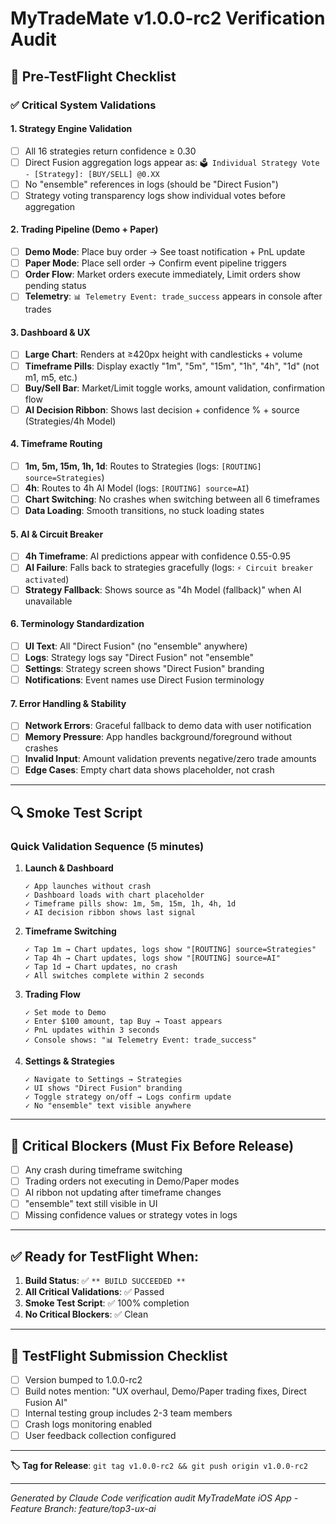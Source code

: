 # MyTradeMate v1.0.0-rc2 Verification Audit

## 🎯 Pre-TestFlight Checklist

### ✅ Critical System Validations

#### 1. Strategy Engine Validation
- [ ] All 16 strategies return confidence ≥ 0.30
- [ ] Direct Fusion aggregation logs appear as: `🗳️ Individual Strategy Vote - [Strategy]: [BUY/SELL] @0.XX`
- [ ] No "ensemble" references in logs (should be "Direct Fusion")
- [ ] Strategy voting transparency logs show individual votes before aggregation

#### 2. Trading Pipeline (Demo + Paper)
- [ ] **Demo Mode**: Place buy order → See toast notification + PnL update
- [ ] **Paper Mode**: Place sell order → Confirm event pipeline triggers
- [ ] **Order Flow**: Market orders execute immediately, Limit orders show pending status
- [ ] **Telemetry**: `📊 Telemetry Event: trade_success` appears in console after trades

#### 3. Dashboard & UX
- [ ] **Large Chart**: Renders at ≥420px height with candlesticks + volume
- [ ] **Timeframe Pills**: Display exactly "1m", "5m", "15m", "1h", "4h", "1d" (not m1, m5, etc.)
- [ ] **Buy/Sell Bar**: Market/Limit toggle works, amount validation, confirmation flow
- [ ] **AI Decision Ribbon**: Shows last decision + confidence % + source (Strategies/4h Model)

#### 4. Timeframe Routing
- [ ] **1m, 5m, 15m, 1h, 1d**: Routes to Strategies (logs: `[ROUTING] source=Strategies`)
- [ ] **4h**: Routes to 4h AI Model (logs: `[ROUTING] source=AI`)
- [ ] **Chart Switching**: No crashes when switching between all 6 timeframes
- [ ] **Data Loading**: Smooth transitions, no stuck loading states

#### 5. AI & Circuit Breaker
- [ ] **4h Timeframe**: AI predictions appear with confidence 0.55-0.95
- [ ] **AI Failure**: Falls back to strategies gracefully (logs: `⚡ Circuit breaker activated`)
- [ ] **Strategy Fallback**: Shows source as "4h Model (fallback)" when AI unavailable

#### 6. Terminology Standardization
- [ ] **UI Text**: All "Direct Fusion" (no "ensemble" anywhere)
- [ ] **Logs**: Strategy logs say "Direct Fusion" not "ensemble"
- [ ] **Settings**: Strategy screen shows "Direct Fusion" branding
- [ ] **Notifications**: Event names use Direct Fusion terminology

#### 7. Error Handling & Stability
- [ ] **Network Errors**: Graceful fallback to demo data with user notification
- [ ] **Memory Pressure**: App handles background/foreground without crashes
- [ ] **Invalid Input**: Amount validation prevents negative/zero trade amounts
- [ ] **Edge Cases**: Empty chart data shows placeholder, not crash

---

## 🔍 Smoke Test Script

### Quick Validation Sequence (5 minutes)

1. **Launch & Dashboard**
   ```
   ✓ App launches without crash
   ✓ Dashboard loads with chart placeholder
   ✓ Timeframe pills show: 1m, 5m, 15m, 1h, 4h, 1d
   ✓ AI decision ribbon shows last signal
   ```

2. **Timeframe Switching**
   ```
   ✓ Tap 1m → Chart updates, logs show "[ROUTING] source=Strategies"
   ✓ Tap 4h → Chart updates, logs show "[ROUTING] source=AI" 
   ✓ Tap 1d → Chart updates, no crash
   ✓ All switches complete within 2 seconds
   ```

3. **Trading Flow**
   ```
   ✓ Set mode to Demo
   ✓ Enter $100 amount, tap Buy → Toast appears
   ✓ PnL updates within 3 seconds
   ✓ Console shows: "📊 Telemetry Event: trade_success"
   ```

4. **Settings & Strategies**
   ```
   ✓ Navigate to Settings → Strategies
   ✓ UI shows "Direct Fusion" branding
   ✓ Toggle strategy on/off → Logs confirm update
   ✓ No "ensemble" text visible anywhere
   ```

---

## 🚨 Critical Blockers (Must Fix Before Release)

- [ ] Any crash during timeframe switching
- [ ] Trading orders not executing in Demo/Paper modes  
- [ ] AI ribbon not updating after timeframe changes
- [ ] "ensemble" text still visible in UI
- [ ] Missing confidence values or strategy votes in logs

---

## ✅ Ready for TestFlight When:

1. **Build Status**: ✅ `** BUILD SUCCEEDED **`
2. **All Critical Validations**: ✅ Passed
3. **Smoke Test Script**: ✅ 100% completion
4. **No Critical Blockers**: ✅ Clean

---

## 📱 TestFlight Submission Checklist

- [ ] Version bumped to 1.0.0-rc2
- [ ] Build notes mention: "UX overhaul, Demo/Paper trading fixes, Direct Fusion AI"
- [ ] Internal testing group includes 2-3 team members
- [ ] Crash logs monitoring enabled
- [ ] User feedback collection configured

---

**🏷️ Tag for Release**: `git tag v1.0.0-rc2 && git push origin v1.0.0-rc2`

---

*Generated by Claude Code verification audit*
*MyTradeMate iOS App - Feature Branch: feature/top3-ux-ai*